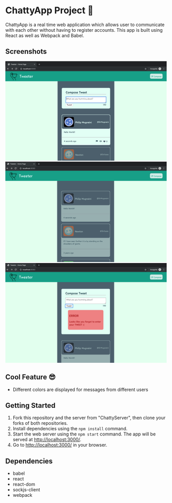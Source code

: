 # ChattyApp Project :speech_balloon:

ChattyApp is a real time web application which allows user to communicate with each other without having to register accounts. This app is built using React as well as Webpack and Babel.

## Screenshots
!["Homepage with tweet compose box"](https://github.com/shadeying/tweeter/blob/master/docs/show.png?raw=true)
!["You can hide that annoying box!"](https://github.com/shadeying/tweeter/blob/master/docs/hide.png?raw=true)
!["Cannot tweet when you have nothing to tweet :|"](https://github.com/shadeying/tweeter/blob/master/docs/empty-error.png?raw=true)

## Cool Feature :sunglasses:
- Different colors are displayed for messages from different users

## Getting Started

1. Fork this repository and the server from "ChattyServer", then clone your forks of both repositories.
2. Install dependencies using the `npm install` command.
3. Start the web server using the `npm start` command. The app will be served at <http://localhost:3000/>.
4. Go to <http://localhost:3000/> in your browser.

## Dependencies

- babel
- react
- react-dom
- sockjs-client
- webpack
